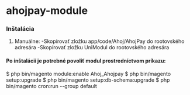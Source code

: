 # ahojpay-module

### Inštalácia

1. Manuálne:
-Skopírovať zložku app/code/Ahoj/AhojPay do rootovského adresára
-Skopírovať zložku UniModul do rootovského adresára


#### Po inštalácií je potrebné povoliť modul prostredníctvom príkazu:

$ php bin/magento module:enable Ahoj_Ahojpay
$ php bin/magento setup:upgrade
$ php bin/magento setup:db-schema:upgrade
$ php bin/magento cron:run --group default

